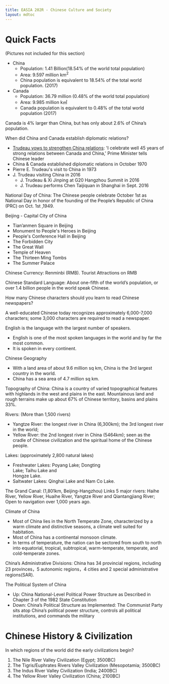 ```yaml
---
title: EASIA 202R - Chinese Culture and Society
layout: mdtoc
---
```

# Quick Facts
(Pictures not included for this section)

- China
    - Population: 1.41 Billion(18.54% of the world total population)
    - Area: 9.597 million km<sup>2</sup>
    - China population is equivalent to 18.54%
of the total world population. (2017)
- Canada
    - Population: 36.79 million (0.48% of the world total population)
    - Area: 9.985 million k㎡
    - Canada population is equivalent to 0.48%  of the total world population (2017)

Canada is 4% larger than China, but has only about 2.6% of China’s population.

When did China and Canada establish diplomatic relations?

- [Trudeau vows to strengthen China relations](https://www.macleans.ca/news/world/trudeau-vows-to-strengthen-china-relations-as-xi-praises-vision-of-pms-dad/):
'I celebrate well 45 years of strong relations between Canada and China,' Prime Minister tells Chinese leader
- China & Canada established diplomatic relations in October 1970
- Pierre E. Trudeau's visit to China in 1973
- J. Trudeau visiting China in 2016
    - J. Trudeau & Xi Jinping at G20 Hangzhou Summit in 2016
    - J. Trudeau performs Chen Taijiquan in Shanghai in Sept. 2016

National Day of China: The Chinese people celebrate October 1st as National Day in honor of the founding of the People’s Republic of China (PRC) on Oct. 1st ,1949.

Beijing - Capital City of China
- Tian’anmen Square in Beijing
- Monument to People's Heroes in Beijing
- People's Conference Hall in Beijing
- The Forbidden City
- The Great Wall
- Temple of Heaven
- The Thirteen Ming Tombs
- The Summer Palace

Chinese Currency: Renminbi (RMB). Tourist
Attractions on RMB

Chinese Standard Language: About one-fifth of the world’s   population, or over 1.4 billion people in the world speak Chinese.

How many Chinese characters should you learn to read Chinese newspapers?

A well-educated Chinese today recognizes approximately 6,000-7,000 characters; some 3,000 characters are required to read a newspaper.

English is the language with the largest number of speakers.
- English is one of the most spoken languages ​​in the world and by far the most common.
- It is spoken in every continent.

Chinese Geography
- With a land area of about 9.6 million sq km, China is the 3rd largest country in the world.
- China has a sea area of 4.7 million sq km.

Topography of China: China is a country of varied topographical features with highlands in the west and plains in the east. Mountainous land and rough terrains make up about 67% of Chinese territory, basins and plains 33%.

Rivers: (More than 1,500 rivers)
- Yangtze River: the longest river in China  (6,300km); the 3rd longest  river in the world;
- Yellow River:    the 2nd longest river in China 		(5464km); seen as the cradle of Chinese civilization and the   spiritual home of the Chinese    people.

Lakes: (approximately 2,800 natural lakes)
- Freshwater Lakes: Poyang Lake; Dongting  
                                  Lake; Taihu Lake and              
                                  Hongze Lake.
- Saltwater Lakes:   Qinghai Lake and Nam Co
                                  Lake.

The Grand Canal: (1,801km, Beijing-Hangzhou)
Links 5 major rivers: Haihe River, Yellow River, Huaihe  River, Yangtze River and Qiantangjiang River;
	Open to navigation over 1,000 years ago.

Climate of China
- Most of China lies in the North Temperate Zone, characterized by a warm climate and distinctive seasons, a climate well suited for habitation.
- Most of China has a continental monsoon climate.
- In terms of temperature, the nation can be sectored from south to north into equatorial, tropical, subtropical, warm-temperate, temperate, and cold-temperate zones.

China’s Administrative Divisions: China has 34 provincial regions, including 23 provinces，5 autonomic regions，4 cities and 2 special administrative regions(SAR).

The Political System of China
- Up: China National-Level Political Power Structure as Described in Chapter 3 of the 1982 State Constitution
- Down: China’s Political Structure as Implemented: The Communist Party sits atop China’s political power structure, controls all political institutions, and commands the military

# Chinese History & Civilization
In which regions of the world did the early civilizations begin?
1.    The Nile River Valley Civilization (Egypt; 3500BC)
2.    The Tigris/Euphrates Rivers Valley Civilization (Mesopotamia; 3500BC)
3.    The Indus River Valley Civilization (India; 2400BC)
4.    The Yellow River Valley Civilization (China; 2100BC)
